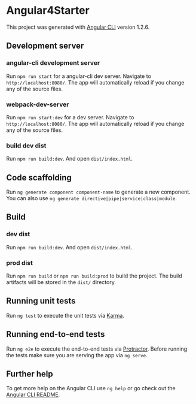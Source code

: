 # Angular4Starter

This project was generated with [Angular CLI](https://github.com/angular/angular-cli) version 1.2.6.

## Development server

### angular-cli development server

Run `npm run start` for a angular-cli dev server. Navigate to `http://localhost:8080/`. The app will automatically reload if you change any of the source files.

### webpack-dev-server

Run `npm run start:dev` for a dev server. Navigate to `http://localhost:8080/`. The app will automatically reload if you change any of the source files.

### build dev dist

Run `npm run build:dev`. And open `dist/index.html`.

## Code scaffolding

Run `ng generate component component-name` to generate a new component. You can also use `ng generate directive|pipe|service|class|module`.

## Build

### dev dist

Run `npm run build:dev`. And open `dist/index.html`.

### prod dist

Run `npm run build` or `npm run build:prod` to build the project. The build artifacts will be stored in the `dist/` directory.

## Running unit tests

Run `ng test` to execute the unit tests via [Karma](https://karma-runner.github.io).

## Running end-to-end tests

Run `ng e2e` to execute the end-to-end tests via [Protractor](http://www.protractortest.org/).
Before running the tests make sure you are serving the app via `ng serve`.

## Further help

To get more help on the Angular CLI use `ng help` or go check out the [Angular CLI README](https://github.com/angular/angular-cli/blob/master/README.md).
